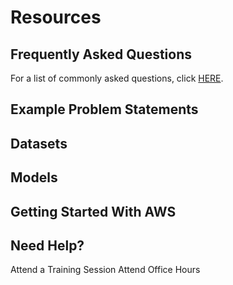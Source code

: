 # Resources

## Frequently Asked Questions
For a list of commonly asked questions, click [HERE](https://github.com/SustainableAfrica/ClimateRiskChallenge/blob/main/Nigeria/Resources/FAQ.md#frequently-asked-questions).

## Example Problem Statements

## Datasets

## Models

## Getting Started With AWS

## Need Help?
Attend a Training Session
Attend Office Hours
